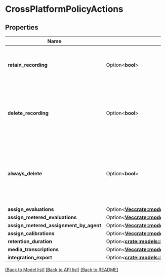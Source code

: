 # CrossPlatformPolicyActions

## Properties

Name | Type | Description | Notes
------------ | ------------- | ------------- | -------------
**retain_recording** | Option<**bool**> | true to retain the recording associated with the conversation. Default = true | [optional]
**delete_recording** | Option<**bool**> | true to delete the recording associated with the conversation. If retainRecording = true, this will be ignored. Default = false | [optional]
**always_delete** | Option<**bool**> | true to delete the recording associated with the conversation regardless of the values of retainRecording or deleteRecording. Default = false | [optional]
**assign_evaluations** | Option<[**Vec<crate::models::EvaluationAssignment>**](EvaluationAssignment.md)> |  | [optional]
**assign_metered_evaluations** | Option<[**Vec<crate::models::MeteredEvaluationAssignment>**](MeteredEvaluationAssignment.md)> |  | [optional]
**assign_metered_assignment_by_agent** | Option<[**Vec<crate::models::MeteredAssignmentByAgent>**](MeteredAssignmentByAgent.md)> |  | [optional]
**assign_calibrations** | Option<[**Vec<crate::models::CalibrationAssignment>**](CalibrationAssignment.md)> |  | [optional]
**retention_duration** | Option<[**crate::models::RetentionDuration**](RetentionDuration.md)> |  | [optional]
**media_transcriptions** | Option<[**Vec<crate::models::MediaTranscription>**](MediaTranscription.md)> |  | [optional]
**integration_export** | Option<[**crate::models::IntegrationExport**](IntegrationExport.md)> |  | [optional]

[[Back to Model list]](../README.md#documentation-for-models) [[Back to API list]](../README.md#documentation-for-api-endpoints) [[Back to README]](../README.md)


